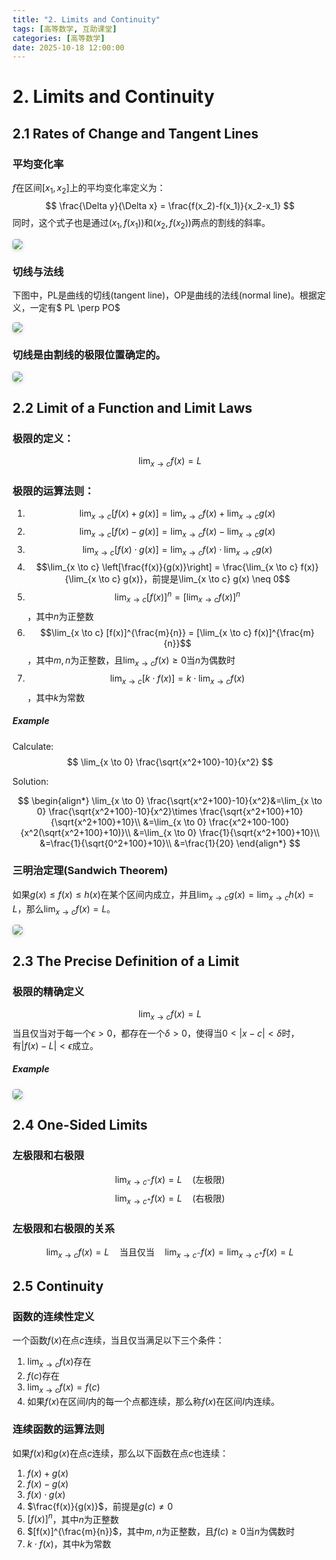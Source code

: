 ```yaml
---
title: "2. Limits and Continuity"
tags: [高等数学, 互助课堂]
categories: [高等数学]
date: 2025-10-18 12:00:00
---
```

# 2. Limits and Continuity

## 2.1 Rates of Change and Tangent Lines
### 平均变化率
$f$在区间$[x_1, x_2]$上的平均变化率定义为：
$$
\frac{\Delta y}{\Delta x} = \frac{f(x_2)-f(x_1)}{x_2-x_1}
$$
同时，这个式子也是通过$(x_1,f(x_1))$和$(x_2,f(x_2))$两点的割线的斜率。
<div style="margin-bottom: 1px">
<img style="border-radius: 0.3125em;
    box-shadow: 0 2px 4px 0 rgba(34,36,38,.12),0 2px 10px 0 rgba(34,36,38,.08);" 
    src=".\imgs\2.1.png">
</div>
<div style="margin-bottom: 20px;">

### 切线与法线
下图中，PL是曲线的切线(tangent line)，OP是曲线的法线(normal line)。根据定义，一定有$
PL \perp PO$
<div style="margin-bottom: 1px">
<img style="border-radius: 0.3125em;
    box-shadow: 0 2px 4px 0 rgba(34,36,38,.12),0 2px 10px 0 rgba(34,36,38,.08);" 
    src=".\imgs\2.2.png">
</div>
<div style="margin-bottom: 20px;">

### 切线是由割线的极限位置确定的。
<div style="margin-bottom: 1px">
<img style="border-radius: 0.3125em;
    box-shadow: 0 2px 4px 0 rgba(34,36,38,.12),0 2px 10px 0 rgba(34,36,38,.08);" 
    src=".\imgs\2.3.png">
</div>
<div style="margin-bottom: 20px;">


## 2.2 Limit of a Function and Limit Laws

### 极限的定义：
$$
\lim_{x \to c} f(x) = L
$$

### 极限的运算法则：
1. $$\lim_{x \to c} [f(x) + g(x)] = \lim_{x \to c} f(x) + \lim_{x \to c} g(x)$$
2. $$\lim_{x \to c} [f(x) - g(x)] = \lim_{x \to c} f(x) - \lim_{x \to c} g(x)$$
3. $$\lim_{x \to c} [f(x) \cdot g(x)] = \lim_{x \to c} f(x) \cdot \lim_{x \to c} g(x)$$
4. $$\lim_{x \to c} \left[\frac{f(x)}{g(x)}\right] = \frac{\lim_{x \to c} f(x)}{\lim_{x \to c} g(x)}，前提是\lim_{x \to c} g(x) \neq 0$$
5. $$\lim_{x \to c} [f(x)]^n = [\lim_{x \to c} f(x)]^n$$，其中$n$为正整数
6. $$\lim_{x \to c} [f(x)]^{\frac{m}{n}} = [\lim_{x \to c} f(x)]^{\frac{m}{n}}$$，其中$m,n$为正整数，且$\lim_{x \to c} f(x) \geq 0$当$n$为偶数时
7. $$\lim_{x \to c} [k \cdot f(x)] = k \cdot \lim_{x \to c} f(x)$$，其中$k$为常数

##### Example 
Calculate:
$$
\lim_{x \to 0} \frac{\sqrt{x^2+100}-10}{x^2}
$$

Solution:

$$
\begin{align*}
\lim_{x \to 0} \frac{\sqrt{x^2+100}-10}{x^2}&=\lim_{x \to 0} \frac{\sqrt{x^2+100}-10}{x^2}\times \frac{\sqrt{x^2+100}+10}{\sqrt{x^2+100}+10}\\
&=\lim_{x \to 0} \frac{x^2+100-100}{x^2(\sqrt{x^2+100}+10)}\\
&=\lim_{x \to 0} \frac{1}{\sqrt{x^2+100}+10}\\
&=\frac{1}{\sqrt{0^2+100}+10}\\
&=\frac{1}{20}
\end{align*}
$$

### 三明治定理(Sandwich Theorem)
如果$g(x) \leq f(x) \leq h(x)$在某个区间内成立，并且$\lim_{x \to c} g(x) = \lim_{x \to c} h(x) = L$，那么$\lim_{x \to c} f(x) = L$。
<div style="margin-bottom: 1px">
<img style="border-radius: 0.3125em;
    box-shadow: 0 2px 4px 0 rgba(34,36,38,.12),0 2px 10px 0 rgba(34,36,38,.08);" 
    src=".\imgs\2.12.png">
</div>        
<div style="margin-bottom: 20px;">

## 2.3 The Precise Definition of a Limit
### 极限的精确定义
$$
\lim_{x \to c} f(x) = L
$$
当且仅当对于每一个$\epsilon > 0$，都存在一个$\delta > 0$，使得当$0 < |x - c| < \delta$时，有$|f(x) - L| < \epsilon$成立。
##### Example
<div style="margin-bottom: 1px">
<img style="border-radius: 0.3125em;
    box-shadow: 0 2px 4px 0 rgba(34,36,38,.12),0 2px 10px 0 rgba(34,36,38,.08);" 
    src=".\imgs\test.png">
</div>        
<div style="margin-bottom: 20px;">

## 2.4 One-Sided Limits
### 左极限和右极限
$$
\lim_{x \to c^-} f(x) = L \quad \text{(左极限)}
$$
$$
\lim_{x \to c^+} f(x) = L \quad \text{(右极限)}
$$
### 左极限和右极限的关系
$$
\lim_{x \to c} f(x) = L \quad \text{当且仅当} \quad \lim_{x \to c^-} f(x) = \lim_{x \to c^+} f(x) = L
$$

## 2.5 Continuity
### 函数的连续性定义
一个函数$f(x)$在点$c$连续，当且仅当满足以下三个条件：
1. $\lim_{x \to c} f(x)$存在
2. $f(c)$存在
3. $\lim_{x \to c} f(x) = f(c)$
4. 如果$f(x)$在区间$I$内的每一个点都连续，那么称$f(x)$在区间$I$内连续。
### 连续函数的运算法则
如果$f(x)$和$g(x)$在点$c$连续，那么以下函数在点$c$也连续：
1. $f(x) + g(x)$
2. $f(x) - g(x)$
3. $f(x) \cdot g(x)$
4. $\frac{f(x)}{g(x)}$，前提是$g(c) \neq 0$
5. $[f(x)]^n$，其中$n$为正整数
6. $[f(x)]^{\frac{m}{n}}$，其中$m,n$为正整数，且$f(c) \geq 0$当$n$为偶数时
7. $k \cdot f(x)$，其中$k$为常数


